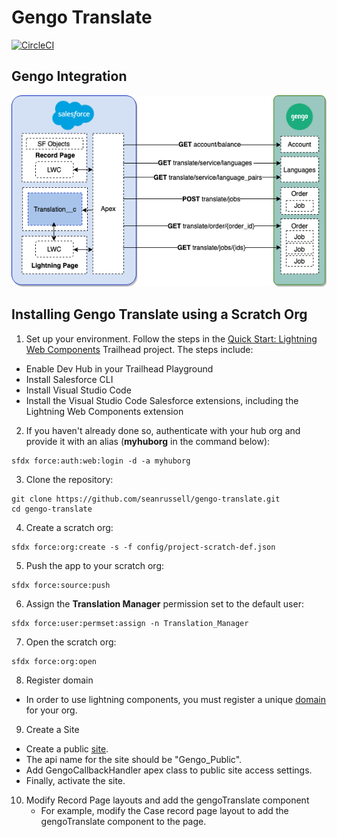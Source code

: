 # Gengo Translate

[![CircleCI](https://circleci.com/gh/seanrussell/gengo-translate.svg?style=svg)](https://circleci.com/gh/seanrussell/gengo-translate)

## Gengo Integration
![Gengo Translate Integration](/assets/gengo-translate.png)

## Installing Gengo Translate using a Scratch Org

1. Set up your environment. Follow the steps in the [Quick Start: Lightning Web Components](https://trailhead.salesforce.com/content/learn/projects/quick-start-lightning-web-components/) Trailhead project. The steps include:

-   Enable Dev Hub in your Trailhead Playground
-   Install Salesforce CLI
-   Install Visual Studio Code
-   Install the Visual Studio Code Salesforce extensions, including the Lightning Web Components extension

2. If you haven't already done so, authenticate with your hub org and provide it with an alias (**myhuborg** in the command below):

```
sfdx force:auth:web:login -d -a myhuborg
```

3. Clone the repository:

```
git clone https://github.com/seanrussell/gengo-translate.git
cd gengo-translate
```

4. Create a scratch org:

```
sfdx force:org:create -s -f config/project-scratch-def.json
```

5. Push the app to your scratch org:

```
sfdx force:source:push
```

6. Assign the **Translation Manager** permission set to the default user:

```
sfdx force:user:permset:assign -n Translation_Manager

```

7. Open the scratch org:

```
sfdx force:org:open
```

8. Register domain
- In order to use lightning components, you must register a unique [domain](https://help.salesforce.com/articleView?id=domain_mgmt_add.htm&type=5) for your org.

9. Create a Site
- Create a public [site](https://help.salesforce.com/articleView?id=sites_creating_and_editing_sites.htm&type=5).
- The api name for the site should be "Gengo_Public".
- Add GengoCallbackHandler apex class to public site access settings.
- Finally, activate the site.

10. Modify Record Page layouts and add the gengoTranslate component
	- For example, modify the Case record page layout to add the gengoTranslate component to the page.